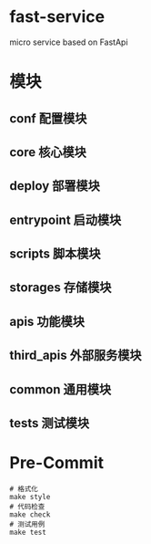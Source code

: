 # fast-service
micro service based on FastApi

# 模块
## conf 配置模块
## core 核心模块
## deploy 部署模块
## entrypoint 启动模块
## scripts 脚本模块
## storages 存储模块
## apis 功能模块
## third_apis 外部服务模块
## common 通用模块
## tests 测试模块

# Pre-Commit
```shell
# 格式化
make style
# 代码检查
make check
# 测试用例
make test
```
